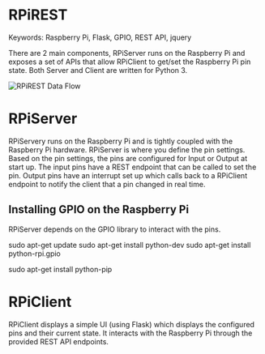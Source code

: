 # RPiREST
Keywords: Raspberry Pi, Flask, GPIO, REST API, jquery

There are 2 main components, RPiServer runs on the Raspberry Pi and exposes a set of APIs that allow RPiClient to
get/set the Raspberry Pi pin state.
Both Server and Client are written for Python 3.

![RPiREST Data Flow](https://raw.github.com/ronjohn4/RPiREST/RPiREST-DataFlow.png)

# RPiServer
RPiServery runs on the Raspberry Pi and is tightly coupled with the Raspberry Pi hardware.  RPiServer is where you define
the pin settings.
Based on the pin settings, the pins are configured for Input or Output at start up.  The input pins have a REST endpoint
that can be called to set the pin.  Output pins have an interrupt set up which calls back to a RPiClient endpoint to
notify the client that a pin changed in real time.

## Installing GPIO on the Raspberry Pi
RPiServer depends on the GPIO library to interact with the pins.

sudo apt-get update
sudo apt-get install python-dev
sudo apt-get install python-rpi.gpio

sudo apt-get install python-pip

# RPiClient
RPiClient displays a simple UI (using Flask) which displays the configured pins and their current state.  It
interacts with the Raspberry Pi through the provided REST API endpoints.
